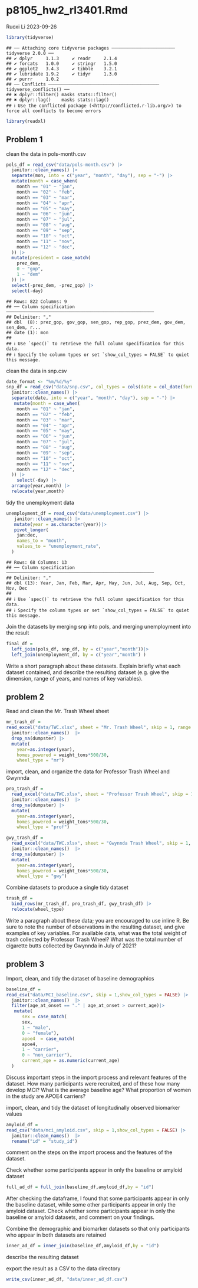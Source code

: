 p8105_hw2_rl3401.Rmd
================
Ruoxi Li
2023-09-26

``` r
library(tidyverse)
```

    ## ── Attaching core tidyverse packages ──────────────────────── tidyverse 2.0.0 ──
    ## ✔ dplyr     1.1.3     ✔ readr     2.1.4
    ## ✔ forcats   1.0.0     ✔ stringr   1.5.0
    ## ✔ ggplot2   3.4.3     ✔ tibble    3.2.1
    ## ✔ lubridate 1.9.2     ✔ tidyr     1.3.0
    ## ✔ purrr     1.0.2     
    ## ── Conflicts ────────────────────────────────────────── tidyverse_conflicts() ──
    ## ✖ dplyr::filter() masks stats::filter()
    ## ✖ dplyr::lag()    masks stats::lag()
    ## ℹ Use the conflicted package (<http://conflicted.r-lib.org/>) to force all conflicts to become errors

``` r
library(readxl)
```

## Problem 1

clean the data in pols-month.csv

``` r
pols_df = read_csv("data/pols-month.csv") |>
  janitor::clean_names() |>
  separate(mon, into = c("year", "month", "day"), sep = "-") |>
  mutate(month = case_when(
    month == "01" ~ "jan",
    month == "02" ~ "feb",
    month == "03" ~ "mar",
    month == "04" ~ "apr",
    month == "05" ~ "may",
    month == "06" ~ "jun",
    month == "07" ~ "jul",
    month == "08" ~ "aug",
    month == "09" ~ "sep",
    month == "10" ~ "oct",
    month == "11" ~ "nov",
    month == "12" ~ "dec",
  )) |>
  mutate(president = case_match(
    prez_dem,
    0 ~ "gop",
    1 ~ "dem"
  )) |>
  select(-prez_dem, -prez_gop) |>
  select(-day)
```

    ## Rows: 822 Columns: 9
    ## ── Column specification ────────────────────────────────────────────────────────
    ## Delimiter: ","
    ## dbl  (8): prez_gop, gov_gop, sen_gop, rep_gop, prez_dem, gov_dem, sen_dem, r...
    ## date (1): mon
    ## 
    ## ℹ Use `spec()` to retrieve the full column specification for this data.
    ## ℹ Specify the column types or set `show_col_types = FALSE` to quiet this message.

clean the data in snp.csv

``` r
date_format <- "%m/%d/%y"
snp_df = read_csv("data/snp.csv", col_types = cols(date = col_date(format = date_format))) |>
  janitor::clean_names() |>
  separate(date, into = c("year", "month", "day"), sep = "-") |>
   mutate(month = case_when(
    month == "01" ~ "jan",
    month == "02" ~ "feb",
    month == "03" ~ "mar",
    month == "04" ~ "apr",
    month == "05" ~ "may",
    month == "06" ~ "jun",
    month == "07" ~ "jul",
    month == "08" ~ "aug",
    month == "09" ~ "sep",
    month == "10" ~ "oct",
    month == "11" ~ "nov",
    month == "12" ~ "dec",
  )) |>
    select(-day) |>
  arrange(year,month) |>
  relocate(year,month)  
```

tidy the unemployment data

``` r
unemployment_df = read_csv("data/unemployment.csv") |>
   janitor::clean_names() |>
   mutate(year = as.character(year))|>
   pivot_longer(
    jan:dec,
    names_to = "month",
    values_to = "unemployment_rate",
  ) 
```

    ## Rows: 68 Columns: 13
    ## ── Column specification ────────────────────────────────────────────────────────
    ## Delimiter: ","
    ## dbl (13): Year, Jan, Feb, Mar, Apr, May, Jun, Jul, Aug, Sep, Oct, Nov, Dec
    ## 
    ## ℹ Use `spec()` to retrieve the full column specification for this data.
    ## ℹ Specify the column types or set `show_col_types = FALSE` to quiet this message.

Join the datasets by merging snp into pols, and merging unemployment
into the result

``` r
final_df = 
  left_join(pols_df, snp_df, by = c("year","month"))|>
  left_join(unemployment_df, by = c("year","month") )
```

Write a short paragraph about these datasets. Explain briefly what each
dataset contained, and describe the resulting dataset (e.g. give the
dimension, range of years, and names of key variables).

## problem 2

Read and clean the Mr. Trash Wheel sheet

``` r
mr_trash_df = 
read_excel("data/TWC.xlsx", sheet = "Mr. Trash Wheel", skip = 1, range = cell_cols("A:N")) |>
  janitor::clean_names()  |>
  drop_na(dumpster) |>
  mutate(
    year=as.integer(year),
    homes_powered = weight_tons*500/30,
    wheel_type = "mr")
```

import, clean, and organize the data for Professor Trash Wheel and
Gwynnda

``` r
pro_trash_df = 
  read_excel("data/TWC.xlsx", sheet = "Professor Trash Wheel", skip = 1, range = cell_cols("A:M")) |>
  janitor::clean_names()  |>
  drop_na(dumpster) |>
  mutate(
    year=as.integer(year),
    homes_powered = weight_tons*500/30,
    wheel_type = "prof")

gwy_trash_df = 
  read_excel("data/TWC.xlsx", sheet = "Gwynnda Trash Wheel", skip = 1, range = cell_cols("A:K")) |>
  janitor::clean_names()  |>
  drop_na(dumpster) |>
  mutate(
    year=as.integer(year),
    homes_powered = weight_tons*500/30,
    wheel_type = "gwy")
```

Combine datasets to produce a single tidy dataset

``` r
trash_df = 
  bind_rows(mr_trash_df, pro_trash_df, gwy_trash_df) |>
  relocate(wheel_type)
```

Write a paragraph about these data; you are encouraged to use inline R.
Be sure to note the number of observations in the resulting dataset, and
give examples of key variables. For available data, what was the total
weight of trash collected by Professor Trash Wheel? What was the total
number of cigarette butts collected by Gwynnda in July of 2021?

## problem 3

Import, clean, and tidy the dataset of baseline demographics

``` r
baseline_df = 
read_csv("data/MCI_baseline.csv", skip = 1,show_col_types = FALSE) |>
  janitor::clean_names()  |>
  filter(age_at_onset == "." | age_at_onset > current_age)|>
   mutate(
      sex = case_match(
      sex,
      1 ~ "male",
      0 ~ "female"),
      apoe4  = case_match(
      apoe4,
      1 ~ "carrier",
      0 ~ "non_carrier"),
      current_age = as.numeric(current_age)
  ) 
```

Discuss important steps in the import process and relevant features of
the dataset. How many participants were recruited, and of these how many
develop MCI? What is the average baseline age? What proportion of women
in the study are APOE4 carriers?

import, clean, and tidy the dataset of longitudinally observed biomarker
values

``` r
amyloid_df = 
read_csv("data/mci_amyloid.csv", skip = 1,show_col_types = FALSE) |>
  janitor::clean_names()  |>
  rename("id" = "study_id")
```

comment on the steps on the import process and the features of the
dataset.

Check whether some participants appear in only the baseline or amyloid
dataset

``` r
full_ad_df = full_join(baseline_df,amyloid_df,by = "id")
```

After checking the dataframe, I found that some participants appear in
only the baseline dataset, while some other participants appear in only
the amyloid dataset. Check whether some participants appear in only the
baseline or amyloid datasets, and comment on your findings.

Combine the demographic and biomarker datasets so that only participants
who appear in both datasets are retained

``` r
inner_ad_df = inner_join(baseline_df,amyloid_df,by = "id")
```

describe the resulting dataset

export the result as a CSV to the data directory

``` r
write_csv(inner_ad_df, "data/inner_ad_df.csv")
```
